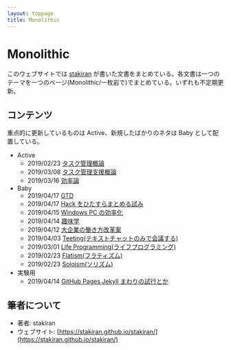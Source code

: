 ```yaml
---
layout: toppage
title: Monolithic
---
```


# Monolithic
このウェブサイトでは [stakiran](https://stakiran.github.io/stakiran/) が書いた文書をまとめている。各文書は一つのテーマを一つのページ(Monolithic/一枚岩で)でまとめている。いずれも不定期更新。

## コンテンツ
重点的に更新しているものは Active、新規したばかりのネタは Baby として配置している。

- Active
  - 2019/02/23 [タスク管理概論](task_management.md)
  - 2019/03/08 [タスク管理支援概論](task_management_support.md)
  - 2019/03/16 [効率論](efficy.md)
- Baby
  - 2019/04/17 [GTD](gtd.md)
  - 2019/04/17 [Hack をひたすらまとめる試み](hacks.md)
  - 2019/04/15 [Windows PC の効率化](efficy_windows.md)
  - 2019/04/14 [趣味学](hobbilogy.md)
  - 2019/04/12 [大企業の働き方改革案](my_hatarakikata_kaikaku_of_daikigyo.md)
  - 2019/04/03 [Teeting(テキストチャットのみで会議する)](teeting.md)
  - 2019/03/01 [Life Programming(ライフプログラミング)](life_programming.md)
  - 2019/02/23 [Flatism(フラティズム)](flatism.md)
  - 2019/02/23 [Soloism(ソリズム)](soloism.md)
- 実験用
  - 2019/04/14 [GitHub Pages Jekyll まわりの試行とか](test_githuboages_jekyll.md)

## 筆者について
- 著者: stakiran
- ウェブサイト: [https://stakiran.github.io/stakiran/](https://stakiran.github.io/stakiran/)

